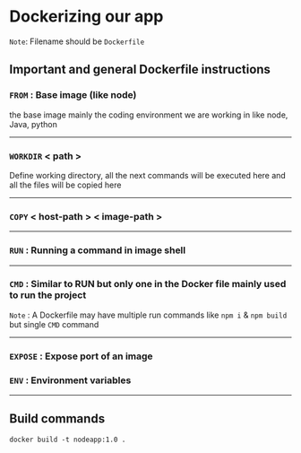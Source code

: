 # Dockerizing our app

`Note`: Filename should be `Dockerfile`

## Important and general Dockerfile instructions


### `FROM` : Base image (like node)

the base image mainly the coding environment we are working in like node, Java, python

---

### `WORKDIR` < path >
Define working directory, all the next commands will be executed here and all the files will be copied here

---

### `COPY` < host-path > < image-path >

---

### `RUN` : Running a command in image shell

---

### `CMD` : Similar to RUN but only one in the Docker file mainly used to run the project

`Note` : A Dockerfile may have multiple run commands like `npm i` & `npm build` but single `CMD` command

--- 

### `EXPOSE` : Expose port of an image

### `ENV` : Environment variables

---

## Build commands

```
docker build -t nodeapp:1.0 .
```
